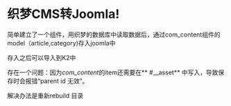 # 织梦CMS转Joomla!

简单建立了一个组件，用织梦的数据库中读取数据后，通过com_content组件的model（article,category)存入joomla中

存入之后可以导入到K2中

存在一个问题：因为*com_content*的item还需要在** #__asset** 中写入，导致保存时会报错“parent id 无效”。

解决办法是重新rebuild 目录